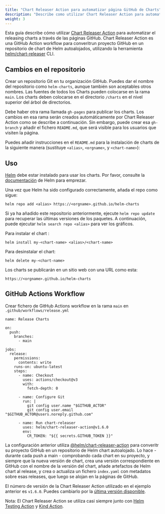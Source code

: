 ```yaml
---
title: "Chart Releaser Action para automatizar página GitHub de Charts"
description: "Describe como utilizar Chart Releaser Action para automatizar releasing charts a través de la páginas de GitHub."
weight: 3
---
```


Esta guía describe cómo utilizar [Chart Releaser
Action](https://github.com/marketplace/actions/helm-chart-releaser) para automatizar
el releasing charts a través de las páginas GitHub.  Chart Releaser Action es una GitHub Action
workflow para converitrun proyecto GitHub en un repositorio de chart de Helm autoalojados, utilizando la herramienta
[helm/chart-releaser](https://github.com/helm/chart-releaser) CLI.

## Cambios en el repositorio

Crear un repositorio Git en tu organización GitHub. Puedes dar el nombre del repositorio como `helm-charts`, aunque también son aceptables otros nombres. Las fuentes de todos los Charts pueden colocarse en la rama `main`. Los charts deben colocarse en el directorio `/charts` en el nivel superior del árbol de directorios.

Debe haber otra rama llamada `gh-pages` para publicar los charts. Los cambios en esa rama serán creados automáticamente por Chart Releaser Action como se describe a continuación. Sin embargo, puede crear esa `gh-branch` y añadir el fichero `README.md`, que será visible para los usuarios que visiten la página.

Puedes añadir instrucciones en el `README.md` para la instalación de charts de la siguiente manera
(sustituye `<alias>`, `<orgname>`, y `<chart-name>`):


## Uso

[Helm](https://helm.sh) debe estar instalado para usar los charts.  Por favor, consulte la [documentación](https://helm.sh/docs) de Helm para emprezar.

Una vez que Helm ha sido configurado correctamente, añada el repo como sigue:
```
helm repo add <alias> https://<orgname>.github.io/helm-charts
```
Si ya ha añadido este repositorio anteriormente, ejecute `helm repo update` para recuperar
las últimas versiones de los paquetes.  A continuación, puede ejecutar `helm search repo
<alias>` para ver los gráficos.

Para instalar el chart <chart-name>:
```
helm install my-<chart-name> <alias>/<chart-name>
```
Para desinstalar el chart:
```
helm delete my-<chart-name>
```

Los charts se publicarán en un sitio web con una URL como esta:
```
https://<orgname>.github.io/helm-charts
```

## GitHub Actions Workflow

Crear fichero de GitHub Actions workflow en la rama `main` en
`.github/workflows/release.yml`

```
name: Release Charts

on:
  push:
    branches:
      - main

jobs:
  release:
    permissions:
      contents: write
    runs-on: ubuntu-latest
    steps:
      - name: Checkout
        uses: actions/checkout@v3
        with:
          fetch-depth: 0

      - name: Configure Git
        run: |
          git config user.name "$GITHUB_ACTOR"
          git config user.email "$GITHUB_ACTOR@users.noreply.github.com"

      - name: Run chart-releaser
        uses: helm/chart-releaser-action@v1.6.0
        env:
          CR_TOKEN: "${{ secrets.GITHUB_TOKEN }}"
```

La configuración anterior utiliza [@helm/chart-releaser-action](https://github.com/helm/chart-releaser-action) para converitr su proyecto GitHub en un repositorio de Helm chart autoalojado. Lo hace - durante cada push a main - comprobando cada chart en su proyecto, y siempre que la nueva versión de chart, crea una versión correspondiente en GitHub con el nombre de la versión del chart, añade artefactos de Helm chart al release, y crea o actualiza un fichero `index.yaml` con metadatos sobre esas releases, que luego se alojan en la páginas de GitHub.

El número de versión de la Chart Releaser Action utilizado en el ejemplo anterior es `v1.6.0`.
Puedes cambiarlo por la [última versión disponible](https://github.com/helm/chart-releaser-action/releases).

Nota: El Chart Releaser Action se utiliza casi siempre junto con [Helm Testing
Action](https://github.com/marketplace/actions/helm-chart-testing) y [Kind
Action](https://github.com/marketplace/actions/kind-cluster).

